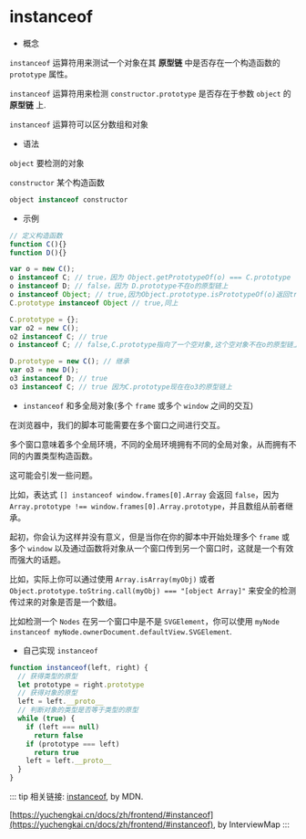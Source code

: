 # instanceof

- 概念

`instanceof` 运算符用来测试一个对象在其 **原型链** 中是否存在一个构造函数的 `prototype` 属性。

`instanceof` 运算符用来检测 `constructor.prototype` 是否存在于参数 `object` 的 **原型链** 上.

`instanceof` 运算符可以区分数组和对象

- 语法

`object` 要检测的对象

`constructor` 某个构造函数

```js
object instanceof constructor
```

- 示例

```js
// 定义构造函数
function C(){}
function D(){}

var o = new C();
o instanceof C; // true，因为 Object.getPrototypeOf(o) === C.prototype
o instanceof D; // false，因为 D.prototype不在o的原型链上
o instanceof Object; // true,因为Object.prototype.isPrototypeOf(o)返回true
C.prototype instanceof Object // true,同上

C.prototype = {};
var o2 = new C();
o2 instanceof C; // true
o instanceof C; // false,C.prototype指向了一个空对象,这个空对象不在o的原型链上.

D.prototype = new C(); // 继承
var o3 = new D();
o3 instanceof D; // true
o3 instanceof C; // true 因为C.prototype现在在o3的原型链上
```

- `instanceof` 和多全局对象(多个 `frame` 或多个 `window` 之间的交互)

在浏览器中，我们的脚本可能需要在多个窗口之间进行交互。

多个窗口意味着多个全局环境，不同的全局环境拥有不同的全局对象，从而拥有不同的内置类型构造函数。

这可能会引发一些问题。

比如，表达式 `[] instanceof window.frames[0].Array` 会返回 `false`，因为 `Array.prototype !== window.frames[0].Array.prototype`，并且数组从前者继承。

起初，你会认为这样并没有意义，但是当你在你的脚本中开始处理多个 `frame` 或多个 `window` 以及通过函数将对象从一个窗口传到另一个窗口时，这就是一个有效而强大的话题。

比如，实际上你可以通过使用 `Array.isArray(myObj)` 或者 `Object.prototype.toString.call(myObj) === "[object Array]"` 来安全的检测传过来的对象是否是一个数组。

比如检测一个 `Nodes` 在另一个窗口中是不是 `SVGElement`，你可以使用 `myNode instanceof myNode.ownerDocument.defaultView.SVGElement`.

- 自己实现 `instanceof`

```js
function instanceof(left, right) {
  // 获得类型的原型
  let prototype = right.prototype
  // 获得对象的原型
  left = left.__proto__
  // 判断对象的类型是否等于类型的原型
  while (true) {
    if (left === null)
      return false
    if (prototype === left)
      return true
    left = left.__proto__
  }
}
```

::: tip 相关链接:
[instanceof](https://developer.mozilla.org/zh-CN/docs/Web/JavaScript/Reference/Operators/instanceof), by MDN.

[https://yuchengkai.cn/docs/zh/frontend/#instanceof](https://yuchengkai.cn/docs/zh/frontend/#instanceof), by InterviewMap
:::
